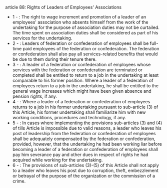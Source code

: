 article 88: Rights of Leaders of Employees&#39; Associations

<ul>
			<li>1 - : The right to wage increment and promotion of a leader of an employees&#39; association who absents himself from the work of the undertaking for the purpose of association duties may not be curtailed. The time spent on association duties shall be considered as part of his services for the undertaking.<ul>
			</ul></li>			<li>2 - : Leaders of federation or confederation of employees shall be full-time paid employees of the federation or confederation. The federation or confederation shall also pay all services-related benefits that would be due to them during their tenure there.<ul>
			</ul></li>			<li>3 - : A leader of a federation or confederation of employees whose services with the federation or confederation are terminated or completed shall be entitled to return to a job in the undertaking at least comparable to his former position. Where a leader of a federation of employees return to a job in the undertaking, he shall be entitled to the general wage increases which might have been given absence and pension rights, if any.<ul>
			</ul></li>			<li>4 - : Where a leader of a federation or confederation of employees returns to a job in his former undertaking pursuant to sub-article (3) of this Article, his former undertaking shall familiarize him with new working conditions, procedures and technology, if any.<ul>
			</ul></li>			<li>5 - : In cases where implementing the provisions sub-articles (3) and (4) of tills Article is impossible due to valid reasons, a leader who leaves his post of leadership from the federation or confederation of employees shall be adequately compensated by the federation or confederation, provided, however, that the undertaking he had been working liar before becoming a leader of a federation or confederation of employees shall pay him severance pay and other dues in respect of rights he had acquired while working for the undertaking.<ul>
			</ul></li>			<li>6 - : The provisions of sub-articles (3)-(5) of this Article shall not apply to a leader who leaves his post due to corruption, theft, embezzlement or betrayal of the purpose of the organization or the commission of a crime.<ul>
			</ul></li></ul>